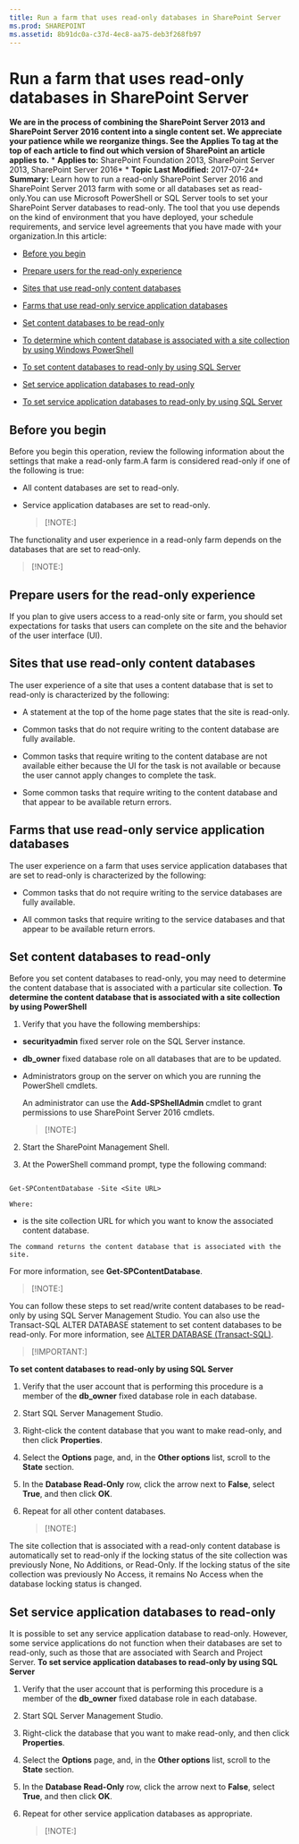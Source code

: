 ```yaml
---
title: Run a farm that uses read-only databases in SharePoint Server
ms.prod: SHAREPOINT
ms.assetid: 8b91dc0a-c37d-4ec8-aa75-deb3f268fb97
---
```



# Run a farm that uses read-only databases in SharePoint Server
 **We are in the process of combining the SharePoint Server 2013 and SharePoint Server 2016 content into a single content set. We appreciate your patience while we reorganize things. See the Applies To tag at the top of each article to find out which version of SharePoint an article applies to.** * **Applies to:** SharePoint Foundation 2013, SharePoint Server 2013, SharePoint Server 2016*  * **Topic Last Modified:** 2017-07-24* **Summary:** Learn how to run a read-only SharePoint Server 2016 and SharePoint Server 2013 farm with some or all databases set as read-only.You can use Microsoft PowerShell or SQL Server tools to set your SharePoint Server databases to read-only. The tool that you use depends on the kind of environment that you have deployed, your schedule requirements, and service level agreements that you have made with your organization.In this article:
-  [Before you begin](#begin)
    
  
-  [Prepare users for the read-only experience](#proc1)
    
  -  [Sites that use read-only content databases](#sites)
    
  
  -  [Farms that use read-only service application databases](#farms)
    
  
-  [Set content databases to be read-only](#proc2)
    
  -  [To determine which content database is associated with a site collection by using Windows PowerShell](#PS)
    
  
  -  [To set content databases to read-only by using SQL Server](#SQL)
    
  
-  [Set service application databases to read-only](#proc3)
    
  -  [To set service application databases to read-only by using SQL Server](#setsrvc)
    
  

## Before you begin
<a name="begin"> </a>

Before you begin this operation, review the following information about the settings that make a read-only farm.A farm is considered read-only if one of the following is true: 
- All content databases are set to read-only.
    
  
- Service application databases are set to read-only.
    
    > [!NOTE:]
      
The functionality and user experience in a read-only farm depends on the databases that are set to read-only.
> [!NOTE:]

  
    
    


## Prepare users for the read-only experience
<a name="proc1"> </a>

If you plan to give users access to a read-only site or farm, you should set expectations for tasks that users can complete on the site and the behavior of the user interface (UI).
## Sites that use read-only content databases
<a name="sites"> </a>

The user experience of a site that uses a content database that is set to read-only is characterized by the following:
- A statement at the top of the home page states that the site is read-only.
    
  
- Common tasks that do not require writing to the content database are fully available.
    
  
- Common tasks that require writing to the content database are not available either because the UI for the task is not available or because the user cannot apply changes to complete the task.
    
  
- Some common tasks that require writing to the content database and that appear to be available return errors.
    
  

## Farms that use read-only service application databases
<a name="farms"> </a>

The user experience on a farm that uses service application databases that are set to read-only is characterized by the following:
- Common tasks that do not require writing to the service databases are fully available.
    
  
- All common tasks that require writing to the service databases and that appear to be available return errors.
    
  

## Set content databases to read-only
<a name="proc2"> </a>

Before you set content databases to read-only, you may need to determine the content database that is associated with a particular site collection. **To determine the content database that is associated with a site collection by using PowerShell**
1. Verify that you have the following memberships:
    
  - **securityadmin** fixed server role on the SQL Server instance.
    
  
  - **db_owner** fixed database role on all databases that are to be updated.
    
  
  - Administrators group on the server on which you are running the PowerShell cmdlets.
    
  

    An administrator can use the **Add-SPShellAdmin** cmdlet to grant permissions to use SharePoint Server 2016 cmdlets.
    
    > [!NOTE:]
      
2. Start the SharePoint Management Shell.
    
  
3. At the PowerShell command prompt, type the following command:
    
  ```
  
Get-SPContentDatabase -Site <Site URL>
  ```


    
    
    Where:
    
  -  *<Site URL>*  is the site collection URL for which you want to know the associated content database.
    
    The command returns the content database that is associated with the site.
    
  
For more information, see **Get-SPContentDatabase**.
> [!NOTE:]

  
    
    

You can follow these steps to set read/write content databases to be read-only by using SQL Server Management Studio. You can also use the Transact-SQL ALTER DATABASE statement to set content databases to be read-only. For more information, see [ALTER DATABASE (Transact-SQL)](http://go.microsoft.com/fwlink/p/?LinkID=717355&amp;clcid=0x409).
> [!IMPORTANT:]

  
    
    

 **To set content databases to read-only by using SQL Server**
1. Verify that the user account that is performing this procedure is a member of the **db_owner** fixed database role in each database.
    
  
2. Start SQL Server Management Studio.
    
  
3. Right-click the content database that you want to make read-only, and then click **Properties**.
    
  
4. Select the **Options** page, and, in the **Other options** list, scroll to the **State** section.
    
  
5. In the **Database Read-Only** row, click the arrow next to **False**, select **True**, and then click **OK**.
    
  
6. Repeat for all other content databases.
    
    > [!NOTE:]
      
The site collection that is associated with a read-only content database is automatically set to read-only if the locking status of the site collection was previously None, No Additions, or Read-Only. If the locking status of the site collection was previously No Access, it remains No Access when the database locking status is changed.
## Set service application databases to read-only
<a name="proc3"> </a>

It is possible to set any service application database to read-only. However, some service applications do not function when their databases are set to read-only, such as those that are associated with Search and Project Server. **To set service application databases to read-only by using SQL Server**
1. Verify that the user account that is performing this procedure is a member of the **db_owner** fixed database role in each database.
    
  
2. Start SQL Server Management Studio.
    
  
3. Right-click the database that you want to make read-only, and then click **Properties**.
    
  
4. Select the **Options** page, and, in the **Other options** list, scroll to the **State** section.
    
  
5. In the **Database Read-Only** row, click the arrow next to **False**, select **True**, and then click **OK**.
    
  
6. Repeat for other service application databases as appropriate. 
    
    > [!NOTE:]
      

